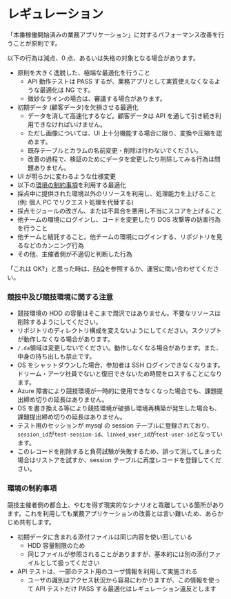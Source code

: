 # レギュレーション

「本番稼働開始済みの業務アプリケーション」に対するパフォーマンス改善を行うことが原則です。

以下の行為は減点、0 点、あるいは失格の対象となる場合があります。

- 原則を大きく逸脱した、極端な最適化を行うこと
  - API 動作テストは PASS するが、業務アプリとして実質使えなくなるような最適化は NG です。
  - 微妙なラインの場合は、審議する場合があります。
- 初期データ (顧客データ)を欠損させる最適化
  - データを消して高速化するなど。顧客データは API を通して引き続き利用できなければいけません。
  - ただし画像については、UI 上十分機能する場合に限り、変換や圧縮を認めます。
  - 既存テーブルとカラムの名前変更・削除は行わないでください。
  - 改善の過程で、検証のためにデータを変更したり削除してみる行為は問題ありません。
- UI が明らかに変わるような仕様変更
- 以下の[環境の制約事項](#環境の制約事項)を利用する最適化
- 採点中に提供された環境以外のリソースを利用し、処理能力を上げること (例: 個人 PC でリクエスト処理を代替する)
- 採点モジュールの改ざん、または不具合を悪用し不当にスコアを上げること
- 他チームの環境にログインし、コードを変更したり DOS 攻撃等の妨害行為を行うこと
- 他チームと結託すること。他チームの環境にログインする、リポジトリを見るなどのカンニング行為
- その他、主催者側が不適切と判断した行為

「これは OK?」と思った時は、[FAQ](./01_FAQ.md)を参照するか、運営に問い合わせてください。

### 競技中及び競技環境に関する注意

- 競技環境の HDD の容量はそこまで潤沢ではありません。不要なリソースは削除するようにしてください。
- リポジトリのディレクトリ構成を変えないようにしてください。スクリプトが動作しなくなる場合があります。
- `/.da`領域は変更しないでください。動作しなくなる場合があります。また、中身の持ち出しも禁止です。
- OS をシャットダウンした場合、参加者は SSH ログインできなくなります。ドリーム・アーツ社員でないと復旧できないため時間をロスすることになります。
- Azure 障害により競技環境が一時的に使用できなくなった場合でも、課題提出締め切りの延長はありません。
- OS を書き換える等により競技環境が破損し環境再構築が発生した場合も、課題提出締め切りの延長はありません。
- テスト用のセッションが mysql の session テーブルに登録されており、`session_id`が`test-session-id`、`linked_user_id`が`test-user-id`となっています。
- このレコードを削除すると負荷試験が失敗するため、誤って消してしまった場合はリストアを試すか、session テーブルに再度レコードを登録してください。

### 環境の制約事項

競技主催者側の都合上、やむを得ず現実的なシナリオと乖離している箇所があります。これを利用しても業務アプリケーションの改善とは言い難いため、あらかじめ共有します。

- 初期データに含まれる添付ファイルは同じ内容を使い回している
  - HDD 容量制限のため
  - 同じファイルが参照されることがありますが、基本的には別の添付ファイルとして扱ってください
- API テストは、一部のテスト用のユーザ情報を利用して実施される
  - ユーザの識別はアクセス状況から容易にわかりますが、この情報を使って API テストだけ PASS する最適化はレギュレーション違反とします
